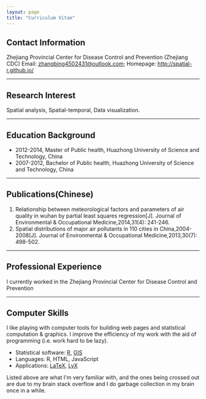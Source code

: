 ```yaml
---
layout: page
title: "Curriculum Vitae"
---
```


## Contact Information

Zhejiang Provincial Center for Disease Control and Prevention (Zhejiang CDC)
Email: zhangbing4502431@outlook.com; Homepage: <http://spatial-r.github.io/>

----------------------------------

## Research Interest
   Spatial analysis, Spatial-temporal, Data visualization.

-------------------------------------

## Education Background

- 2012-2014, Master of Public health, Huazhong University of Science and Technology, China
- 2007-2012, Bachelor of Public health, Huazhong University of Science and Technology, China

--------------------------------

## Publications(Chinese)

1. Relationship between meteorological factors and parameters of air quality in wuhan by partial least squares regression[J]. Journal of Environmental &amp; Occupational Medicine,2014,31(4): 241-246.
1. Spatial distributions of major air pollutants in 110 cities in China,2004-2008[J]. Journal of Environmental &amp; Occupational Medicine,2013,30(7): 498-502.

------------------------------

## Professional Experience

I currently worked in the Zhejiang Provincial Center for Disease Control and Prevention

-------------------------------------------

## Computer Skills

I like playing with computer tools for building web pages and statistical computation & graphics. I improve the efficiency of my work with the aid of programming (i.e. work hard to be lazy).

- Statistical software: [R](http://www.r-project.org/), [GIS](http://en.wikipedia.org/wiki/Geographic_information_system)
- Languages: R, HTML, JavaScript
- Applications: [LaTeX](http://www.latex-project.org/), [LyX](http://www.lyx.org)

Listed above are what I'm very familiar with, and the ones being crossed out are due to my brain stack overflow and I do garbage collection in my brain once in a while.


